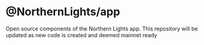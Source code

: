 # @NorthernLights/app

Open source components of the Northern Lights app. 
This repository will be updated as new code is created and deemed mainnet ready
